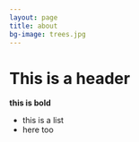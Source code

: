 ```yaml
---
layout: page
title: about
bg-image: trees.jpg
---
```



# This is a header

**this is bold**

- this is a list
- here too
